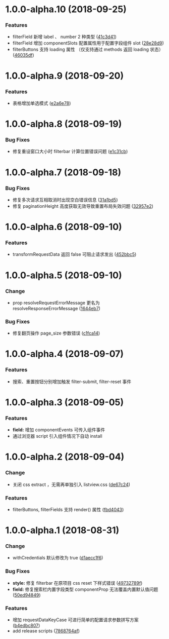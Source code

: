 # 1.0.0-alpha.10 (2018-09-25)

### Features

- filterField 新增 label 、 number 2 种类型 ([41c3d41](http://192.168.1.122:3000/pps-fe/vue-listview/commit/41c3d41))
- filterField 增加 componentSlots 配置属性用于配置字段组件 slot ([28e28d9](http://192.168.1.122:3000/pps-fe/vue-listview/commit/28e28d9))
- filterButtons 支持 loading 属性 （仅支持通过 methods 返回 loading 状态） ([46035df](http://192.168.1.122:3000/pps-fe/vue-listview/commit/46035df))

# 1.0.0-alpha.9 (2018-09-20)

### Features

- 表格增加单选模式 ([e2a6e78](http://192.168.1.122:3000/pps-fe/vue-listview/commit/e2a6e78))

# 1.0.0-alpha.8 (2018-09-19)

### Bug Fixes

- 修复重设窗口大小时 filterbar 计算位置错误问题 ([e1c31cb](http://192.168.1.122:3000/pps-fe/vue-listview/commit/e1c31cb))

# 1.0.0-alpha.7 (2018-09-18)

### Bug Fixes

- 修复多次请求互相取消时出现空白错误信息 ([31a1bd5](http://192.168.1.122:3000/pps-fe/vue-listview/commit/31a1bd5))
- 修复 paginationHeight 高度获取无效导致重置布局失效问题 ([32957e2](http://192.168.1.122:3000/pps-fe/vue-listview/commit/32957e2))

# 1.0.0-alpha.6 (2018-09-10)

### Features

- transformRequestData 返回 false 可阻止请求发出 ([452bbc5](http://192.168.1.122:3000/pps-fe/vue-listview/commit/452bbc5))

# 1.0.0-alpha.5 (2018-09-10)

### Change

- prop resolveRequestErrorMessage 更名为 resolveResponseErrorMessage ([1644eb7](http://192.168.1.122:3000/pps-fe/vue-listview/commit/1644eb7))

### Bug Fixes

- 修复翻页操作 page_size 参数错误 ([c1fca14](http://192.168.1.122:3000/pps-fe/vue-listview/commit/c1fca14))

# 1.0.0-alpha.4 (2018-09-07)

### Features

- 搜索、重置按钮分别增加触发 filter-submit, filter-reset 事件

# 1.0.0-alpha.3 (2018-09-05)

### Features

- **field:** 增加 componentEvents 可传入组件事件
- 通过浏览器 script 引入组件情况下自动 install

# 1.0.0-alpha.2 (2018-09-04)

### Change

- 关闭 css extract ，无需再单独引入 listview.css ([de67c24](http://192.168.1.122:3000/pps-fe/vue-listview/commit/de67c24))

### Features

- filterButtons, filterFields 支持 render() 属性 ([fbd4043](http://192.168.1.122:3000/pps-fe/vue-listview/commit/fbd4043))

# 1.0.0-alpha.1 (2018-08-31)

### Change

- withCredentials 默认修改为 true ([d1aecc1f6](http://192.168.1.122:3000/pps-fe/vue-listview/commit/d1aecc1f6))

### Bug Fixes

- **style:** 修复 filterbar 在原项目 css reset 下样式错误 ([49732789f](http://192.168.1.122:3000/pps-fe/vue-listview/commit/49732789f))
- **field:** 修复搜索栏内置字段类型 componentProp 无法覆盖内置默认值问题 ([50ed94849](http://192.168.1.122:3000/pps-fe/vue-listview/commit/50ed94849))

### Features

- 增加 requestDataKeyCase 可进行简单的配置请求参数拼写方案 ([b4edbc807](http://192.168.1.122:3000/pps-fe/vue-listview/commit/b4edbc807))
- add release scripts ([7868764af](http://192.168.1.122:3000/pps-fe/vue-listview/commit/7868764af))
